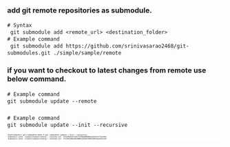 ### add git remote repositories as submodule.
```
# Syntax
 git submodule add <remote_url> <destination_folder>
# Example command
 git submodule add https://github.com/srinivasarao2468/git-submodules.git ./simple/sample/remote
```

### if you want to checkout to latest changes from remote use below command.
```
# Example command
git submodule update --remote
```

### 
```
# Example command
git submodule update --init --recursive
```
![git submodule update](https://github.com/srinivasarao2468/git-submodule-demo/blob/master/git%20submodule%20init.png)